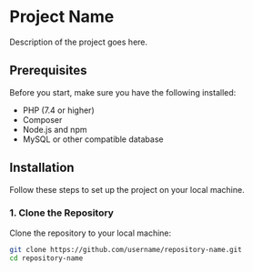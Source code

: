 # Project Name

Description of the project goes here.

## Prerequisites

Before you start, make sure you have the following installed:

- PHP (7.4 or higher)
- Composer
- Node.js and npm
- MySQL or other compatible database

## Installation

Follow these steps to set up the project on your local machine.

### 1. Clone the Repository

Clone the repository to your local machine:

```bash
git clone https://github.com/username/repository-name.git
cd repository-name
